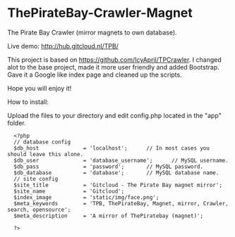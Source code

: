 ThePirateBay-Crawler-Magnet
===========================

The Pirate Bay Crawler (mirror magnets to own database).

Live demo: http://hub.gitcloud.nl/TPB/

This project is based on https://github.com/IcyApril/TPCrawler. I changed alot to the base project, made it more
user friendly and added Bootstrap. Gave it a Google like index page and cleaned up the scripts. 


Hope you will enjoy it!


How to install:

Upload the files to your directory and edit config.php located in the "app" folder.



      <?php
      // database config
      $db_host		      	= 'localhost';		// In most cases you should leave this alone.
      $db_user		      	= 'database_username';		// MySQL username.
      $db_pass		      	= 'password';		// MySQL password.
      $db_database	      	= 'database';		// MySQL database name.
      // site config
      $site_title			= 'Gitcloud - The Pirate Bay magnet mirror';
      $site_name			= 'Gitcloud';
      $index_image	      	= 'static/img/face.png';
      $meta_keywords		= 'TPB, ThePirateBay, Magnet, mirror, Crawler, search, opensource';
      $meta_description 	= 'A mirror of ThePiratebay (magnet)';
      
      ?>
